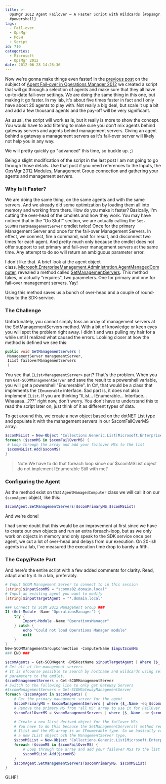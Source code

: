 ```yaml
---
title: >-
  OpsMgr 2012 Agent Failover – A Faster Script with Wildcards [#opsmgr,
  #powershell]
tags:
  - Fail-over
  - OpsMgr
  - PoSH
  - Script
id: 710
categories:
  - Microsoft
  - OpsMgr 2012
date: 2012-06-28 14:28:36
---
```


Now we're gonna make things even faster! In the [previous post](http://www.teknoglot.se/code/powershell/opsmgr-2012-agent-failover-simple-script-with-wildcards-opsmgr-powershell/ "OpsMgr 2012 Agent Failover – Simple Script with Wildcards [#opsmgr, #powershell]") on the subject of [Agent Fail-over in Operations Manager 2012](http://www.teknoglot.se/series/om2012-failover-mgmt/) we created a script that will go through a selection of agents and make sure that they all have up-to-date fail-over settings. We are doing the same thing in this one, but making it go faster. In my lab, it's about five times faster in fact and I only have about 20 agents to play with. Not really a big deal, but scale it up a bit and add a few thousand agents and the pay-off will be very significant.

As usual, the script will work as is, but it really is more to show the concept. You would have to add filtering to make sure you don't mix agents behind gateway servers and agents behind management servers. Giving an agent behind a gateway a management servers as it's fail-over server will likely not help you in any way.

We will pretty quickly go "advanced" this time, so buckle up. ;)

<!--more-->

Being a slight modification of the script in the last post I am not going to go through those details. Use that post if you need references to the Inputs, the OpsMgr 2012 Modules, Management Group connection and gathering your agents and management servers.

### Why Is It Faster?

We are doing the same thing, on the same agents and with the same servers. And we already did some optimization by loading them all into memory and working from there. How do you make it faster? Basically, I'm cutting the over-head of the cmdlets and how they work. You may have noticed that in the "Do Stuff" section, we are actually calling the `Set-SCOMParentManagementServer` cmdlet twice! Once for the primary Management Server and once for the fail-over Management Servers. In effect, we connect, fire a command, wait for result, and disconnect two times for each agent. And pretty much only because the cmdlet does not offer support to set primary and fail-over management servers at the same time. Any attempt to do so will return an ambiguous parameter error.

I don't like that. A brief look at the agent object class, [Microsoft.EnterpriseManagement.Administration.AgentManagedComputer](http://msdn.microsoft.com/en-us/library/microsoft.enterprisemanagement.administration.agentmanagedcomputer.aspx), revealed a method called [SetManagementServers](http://msdn.microsoft.com/en-us/library/microsoft.enterprisemanagement.administration.agentmanagedcomputer.setmanagementservers "AgentManagedComputer.SetManagementServers Method"). This method takes, or actually "requires", two parameters. One for primary and one for fail-over management servers. Yay!

Using this method saves us a bunch of over-head and a couple of round-trips to the SDK-service.

### The Challenge

Unfortunately, you cannot simply toss an array of management servers at the SetManagementServers method. With a bit of knowledge or keen eyes you will spot the problem right away. I didn't and was pulling my hair for a while until I realized what caused the errors. Looking closer at how the method is defined we see this:

```csharp 
public void SetManagementServers (
 ManagementServer managementServer,
 IList failoverManagementServers
 )
 ```

You see that `IList<ManagementServer>` part?
That's the problem. When you run `Get-SCOMManagementServer` and save the result to a powershell variable, you will get a powershell "Enumerable". In C#, that would be a class that implements the `IEnumerable` interface. Sad part is, it does not also implement `IList`. If you are thinking "IList... IEnumerable... Interface... Whaaaaa...???" right now, don't worry. You don't have to understand this to read the script later on, just think of it as different types of data.

To get around this, we create a new object based on the dotNET List type and populate it with the management servers in our $scomFailOverMS array.

```powershell 
$scomMSList = New-Object 'Collections.Generic.List[Microsoft.EnterpriseManagement.Administration.ManagementServer]'
foreach ($scomMS in $scomFailOverMS) {
 # Loop through the array and add your failover MSs to the list
 $scomMSList.Add($scomMS)
}
```
> Note:We have to do that foreach loop since our $scomMSList object do not implement IEnumerable
Still with me?

### Configuring the Agent

As the method exist on that `AgentManagedComputer` class we will call it on our `$scomAgent` object, like this:

```powershell 
$scomAgent.SetManagementServers($scomPrimaryMS,$scomMSList)
```

And we're done!

I had some doubt that this would be an improvement at first since we have to create our own objects and run an extra foreach-loop, but as we only work on objects in memory and only speak to the SDK service once per agent, we cut a lot of over-head and delays from our execution. On 20-ish agents in a lab, I've measured the execution time drop to barely a fifth.

### The Copy/Paste Part

And here's the entire script with a few added comments for clarity. Read, adapt and try it. In a lab, preferably.

```powershell 
# Input SCOM Management Server to connect to in this session
[string]$inputScomMS = "scomms02.domain.local"
# Input an existing agent you want to modify
[string]$inputTargetAgent = "*.domain.local"

### Connect to SCOM 2012 Management Group ###
If (Get-Module -Name "OperationsManager") {
    try {
        Import-Module -Name "OperationsManager"
    } catch {
        echo "Could not load Operations Manager module"
        exit
    }
}
New-SCOMManagementGroupConnection -ComputerName $inputScomMS
### END ###

$scomAgents = Get-SCOMAgent -DNSHostName $inputTargetAgent | Where {$_.ManuallyInstalled -ne $true}
# Get all of the management servers
# It is ofcourse possible to search by hostname and wildcards using selected
# parameters to the cmdlet.
$scomManagementServers = Get-SCOMManagementServer
# Switch to the following line to only get Gateway Servers
#$scomManagementServers = Get-SCOMGatewayManagementServer
foreach ($scomAgent in $scomAgents) {
    # Get the primary management server for the agent
    $scomPrimaryMS = $scomManagementServers | where {$_.Name -eq $scomAgent.PrimaryManagementServerName}
    # Remove the primary MS from "all MS" array to use it for FailOver servers
    $scomFailOverMS = $scomManagementServers | where {$_.Name -ne $scomPrimaryMS.Name}

    # Create a new IList derived object for the failover MSs
    # You have to do this because the SetManagementServers() method requires an
    # IList and the MS-array is an IEnumerable type. So we basically create
    # a new IList object och the ManagementServer type.
    $scomMSList = New-Object 'Collections.Generic.List[Microsoft.EnterpriseManagement.Administration.ManagementServer]'
    foreach ($scomMS in $scomFailOverMS) {
        # Loop through the array and add your failover MSs to the list
        $scomMSList.Add($scomMS)
    }
    $scomAgent.SetManagementServers($scomPrimaryMS, $scomMSList)
}
```

GLHF!